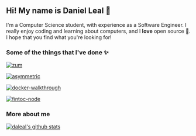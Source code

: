 ## Hi! My name is Daniel Leal 🐳

I'm a Computer Science student, with experience as a Software Engineer. I really enjoy coding and learning about computers, and I **love** open source 💖. I hope that you find what you're looking for!

### Some of the things that I've done ✨

[![zum](https://github-readme-stats.vercel.app/api/pin/?username=daleal&repo=zum&show_owner=true&theme=radical)](https://github.com/daleal/zum)

[![asymmetric](https://github-readme-stats.vercel.app/api/pin/?username=daleal&repo=asymmetric&show_owner=true&theme=radical)](https://github.com/daleal/asymmetric)

[![docker-walkthrough](https://github-readme-stats.vercel.app/api/pin/?username=daleal&repo=docker-walkthrough&show_owner=true&theme=radical)](https://github.com/daleal/docker-walkthrough)

[![fintoc-node](https://github-readme-stats.vercel.app/api/pin/?username=fintoc-com&repo=fintoc-node&show_owner=true&theme=radical)](https://github.com/fintoc-com/fintoc-node)

### More about me

[![daleal's github stats](https://github-readme-stats.vercel.app/api?username=daleal&count_private=true&show_icons=true&theme=radical)](https://github.com/daleal)
